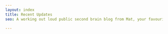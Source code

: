 ```yaml
---
layout: index
title: Recent Updates
seo: A working out loud public second brain blog from Mat, your favourite engineering leader.

---
```

